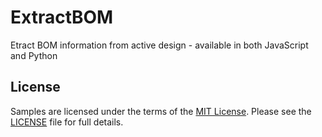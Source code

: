 # ExtractBOM
Etract BOM information from active design - available in both JavaScript and Python

## License
Samples are licensed under the terms of the [MIT License](http://opensource.org/licenses/MIT). Please see the [LICENSE](LICENSE) file for full details.
